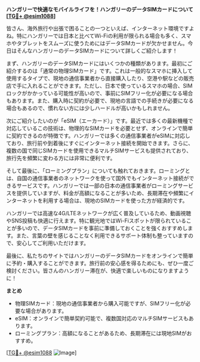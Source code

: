 **ハンガリーで快適なモバイルライフを！ハンガリーのデータSIMカードについて[[TG💪+ @esim1088](https://t.me/s/esim1088)]**

皆さん、海外旅行や出張で困ることの一つといえば、インターネット環境ですよね。特にハンガリーでは日本と比べてWi-Fiの利用が限られる場合も多く、スマホやタブレットをスムーズに使うためにはデータSIMカードが欠かせません。今日はそんなハンガリーのデータSIMカードについて詳しくご紹介します！

まず、ハンガリーのデータSIMカードにはいくつかの種類があります。最初にご紹介するのは「通常の物理SIMカード」です。これは一般的なスマホに挿入して使用するタイプで、現地の通信事業者から直接購入したり、空港や駅などの販売店で手に入れることができます。ただし、日本で使っているスマホの場合、SIMロックがかかっている可能性が高いので、事前にSIMフリー化が必要になる場合もあります。また、購入時に契約が必要で、現地の言語での手続きが必要になる場合もあるので、慣れない方には少しハードルが高いかもしれません。

次にご紹介したいのが「eSIM（エーカード）」です。最近では多くの最新機種で対応しているこの技術は、物理的なSIMカードを必要とせず、オンラインで簡単に契約できるのが特徴です。ハンガリーでは多くの通信事業者がeSIMに対応しており、旅行前や到着後にすぐにインターネット接続を開始できます。さらに、複数の国で同じSIMカードを使用できるマルチSIMサービスも提供されており、旅行先を頻繁に変わる方には非常に便利です。

そして最後に、「ローミングプラン」についても触れておきます。ローミングとは、自国の通信事業者のネットワークを使って国外でもインターネット接続ができるサービスです。ハンガリーでは一部の日本の通信事業者がローミングサービスを提供していますが、料金が高額になることが多いため、長期滞在や頻繁にインターネットを利用する場合は、現地のSIMカードを使った方が経済的です。

ハンガリーでは高速な4G/LTEネットワークが広く普及しているため、動画視聴やSNS投稿も快適に行えます。特に観光地ではWi-Fiスポットが限られていることが多いので、データSIMカードを事前に準備しておくことを強くおすすめします。また、言葉の壁を感じることなく利用できるサポート体制も整っていますので、安心してご利用いただけます。

最後に、私たちのサイトではハンガリーのデータSIMカードをオンラインで簡単に予約・購入することができます。旅行前の安心感を得るためにも、ぜひ一度ご検討ください。皆さんのハンガリー滞在が、快適で楽しいものになりますように！

**まとめ**
- 物理SIMカード：現地の通信事業者から購入可能ですが、SIMフリー化が必要な場合があります。
- eSIM：オンラインで簡単契約可能で、複数国対応のマルチSIMサービスもあります。
- ローミングプラン：高額になることがあるため、長期滞在には現地SIMがおすすめ。

[[TG💪+ @esim1088](https://t.me/s/esim1088) ![Image](https://i.postimg.cc/Y0z9fWf4/image.png)]